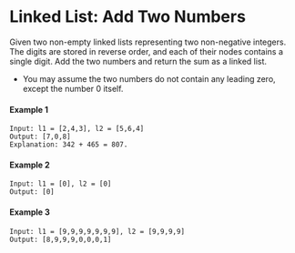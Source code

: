 # Linked List: Add Two Numbers

Given two non-empty linked lists representing two non-negative integers. The digits are stored in reverse order, and each of their nodes contains a single digit. Add the two numbers and return the sum as a linked list.

* You may assume the two numbers do not contain any leading zero, except the number 0 itself.

#### Example 1

```
Input: l1 = [2,4,3], l2 = [5,6,4]
Output: [7,0,8]
Explanation: 342 + 465 = 807.

```
#### Example 2
```
Input: l1 = [0], l2 = [0]
Output: [0]
```
#### Example 3
```
Input: l1 = [9,9,9,9,9,9,9], l2 = [9,9,9,9]
Output: [8,9,9,9,0,0,0,1]
```